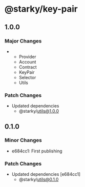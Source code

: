 # @starky/key-pair

## 1.0.0

### Major Changes

- - Provider
  - Account
  - Contract
  - KeyPair
  - Selector
  - Utils

### Patch Changes

- Updated dependencies
  - @starky/utils@1.0.0

## 0.1.0

### Minor Changes

- e684cc1: First publishing

### Patch Changes

- Updated dependencies [e684cc1]
  - @starky/utils@0.1.0
